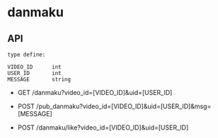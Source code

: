 # danmaku

## API

```
type define:

VIDEO_ID      int
USER_ID       int
MESSAGE       string
```

- GET /danmaku?video_id=[VIDEO_ID]&uid=[USER_ID]

- POST /pub_danmaku?video_id=[VIDEO_ID]&uid=[USER_ID]&msg=[MESSAGE]

- POST /danmaku/like?video_id=[VIDEO_ID]&uid=[USER_ID]

